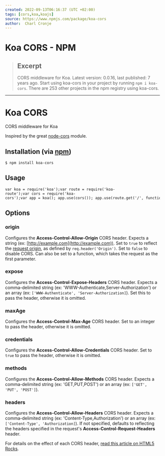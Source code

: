 ```yaml
---
created: 2022-09-13T06:16:37 (UTC +02:00)
tags: [cors,koa,koajs]
source: https://www.npmjs.com/package/koa-cors
author:  Charl Cronje
---
```


# Koa CORS - NPM

> ## Excerpt
> CORS middleware for Koa. Latest version: 0.0.16, last published: 7 years ago. Start using koa-cors in your project by running `npm i koa-cors`. There are 253 other projects in the npm registry using koa-cors.

---
# Koa CORS

CORS middleware for Koa

Inspired by the great [node-cors](https://github.com/troygoode/node-cors) module.

## [](https://www.npmjs.com/package/koa-cors#installation-via-npm-)Installation (via [npm](https://npmjs.org/package/koa-cors))

```
$ npm install koa-cors
```

## [](https://www.npmjs.com/package/koa-cors#usage)Usage

```
var koa = require('koa');var route = require('koa-route');var cors = require('koa-cors');var app = koa(); app.use(cors()); app.use(route.get('/', function() {  this.body = { msg: 'Hello World!' };})); app.listen(3000);
```

## [](https://www.npmjs.com/package/koa-cors#options)Options

### [](https://www.npmjs.com/package/koa-cors#origin)origin

Configures the **Access-Control-Allow-Origin** CORS header. Expects a string (ex: [http://example.com](http://example.com)). Set to `true` to reflect the [request origin](http://tools.ietf.org/html/draft-abarth-origin-09), as defined by `req.header('Origin')`. Set to `false` to disable CORS. Can also be set to a function, which takes the request as the first parameter.

### [](https://www.npmjs.com/package/koa-cors#expose)expose

Configures the **Access-Control-Expose-Headers** CORS header. Expects a comma-delimited string (ex: 'WWW-Authenticate,Server-Authorization') or an array (ex: `['WWW-Authenticate', 'Server-Authorization]`). Set this to pass the header, otherwise it is omitted.

### [](https://www.npmjs.com/package/koa-cors#maxage)maxAge

Configures the **Access-Control-Max-Age** CORS header. Set to an integer to pass the header, otherwise it is omitted.

### [](https://www.npmjs.com/package/koa-cors#credentials)credentials

Configures the **Access-Control-Allow-Credentials** CORS header. Set to `true` to pass the header, otherwise it is omitted.

### [](https://www.npmjs.com/package/koa-cors#methods)methods

Configures the **Access-Control-Allow-Methods** CORS header. Expects a comma-delimited string (ex: 'GET,PUT,POST') or an array (ex: `['GET', 'PUT', 'POST']`).

### [](https://www.npmjs.com/package/koa-cors#headers)headers

Configures the **Access-Control-Allow-Headers** CORS header. Expects a comma-delimited string (ex: 'Content-Type,Authorization') or an array (ex: `['Content-Type', 'Authorization]`). If not specified, defaults to reflecting the headers specified in the request's **Access-Control-Request-Headers** header.

For details on the effect of each CORS header, [read this article on HTML5 Rocks](http://www.html5rocks.com/en/tutorials/cors/).
